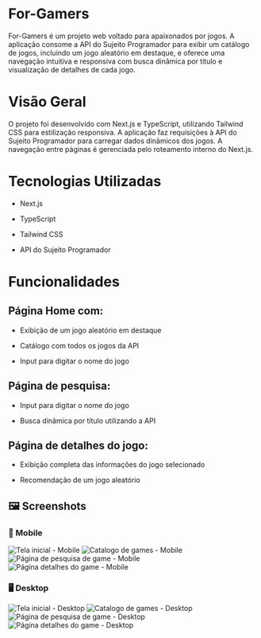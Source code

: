 # For-Gamers
For-Gamers é um projeto web voltado para apaixonados por jogos. A aplicação consome a API do Sujeito Programador para exibir um catálogo de jogos, incluindo um jogo aleatório em destaque, e oferece uma navegação intuitiva e responsiva com busca dinâmica por título e visualização de detalhes de cada jogo.

# Visão Geral
O projeto foi desenvolvido com Next.js e TypeScript, utilizando Tailwind CSS para estilização responsiva. A aplicação faz requisições à API do Sujeito Programador para carregar dados dinâmicos dos jogos. A navegação entre páginas é gerenciada pelo roteamento interno do Next.js.

# Tecnologias Utilizadas

- Next.js

- TypeScript

- Tailwind CSS

- API do Sujeito Programador

# Funcionalidades

## Página Home com:

- Exibição de um jogo aleatório em destaque

- Catálogo com todos os jogos da API

- Input para digitar o nome do jogo

## Página de pesquisa:

- Input para digitar o nome do jogo

- Busca dinâmica por título utilizando a API

## Página de detalhes do jogo:

- Exibição completa das informações do jogo selecionado

- Recomendação de um jogo aleatório 


## 🖼️ Screenshots

### 📱 Mobile

![Tela inicial - Mobile](/public/homemobile.png)
![Catalogo de games - Mobile](/public/catalogmobile.png)
![Página de pesquisa de game - Mobile](/public/searchmobile.png)
![Página detalhes do game - Mobile](/public/detailsmobile.png)

### 🖥️ Desktop

![Tela inicial - Desktop](/public/homedesktop.png)
![Catalogo de games - Desktop](/public/catalogdesktop.png)
![Página de pesquisa de game - Desktop](/public/searchdesktop.png)
![Página detalhes do game - Desktop](/public/detailsdesktop.png)

